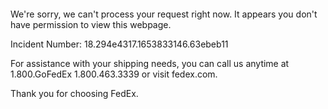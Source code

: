  	


 	

We're sorry, we can't process your request right now. It appears you don't have permission to view this webpage.


Incident Number: 18.294e4317.1653833146.63ebeb11





For assistance with your shipping needs, you can call us anytime at 1.800.GoFedEx 1.800.463.3339 or visit fedex.com.




Thank you for choosing FedEx.